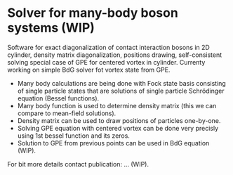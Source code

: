 # Solver for many-body boson systems (WIP)

Software for exact diagonalization of contact interaction bosons in 2D cylinder,
density matrix diagonalization, positions drawing, self-consistent solving special case of 
GPE for centered vortex in cylinder. Currenty working on simple BdG solver fot vortex state from GPE.

* Many body calculations are being done with Fock state basis consisting of single particle states that are solutions of single particle Schrödinger equation (Bessel functions).
* Many body function is used to determine density matrix (this we can compare to mean-field solutions).
* Density matrix can be used to draw positions of particles one-by-one.
* Solving GPE equation with centered vortex can be done very precisly using 1st bessel function and its zeros.
* Solution to GPE from previous points can be used in BdG equation (WIP).

For bit more details contact publication: ... (WIP).
